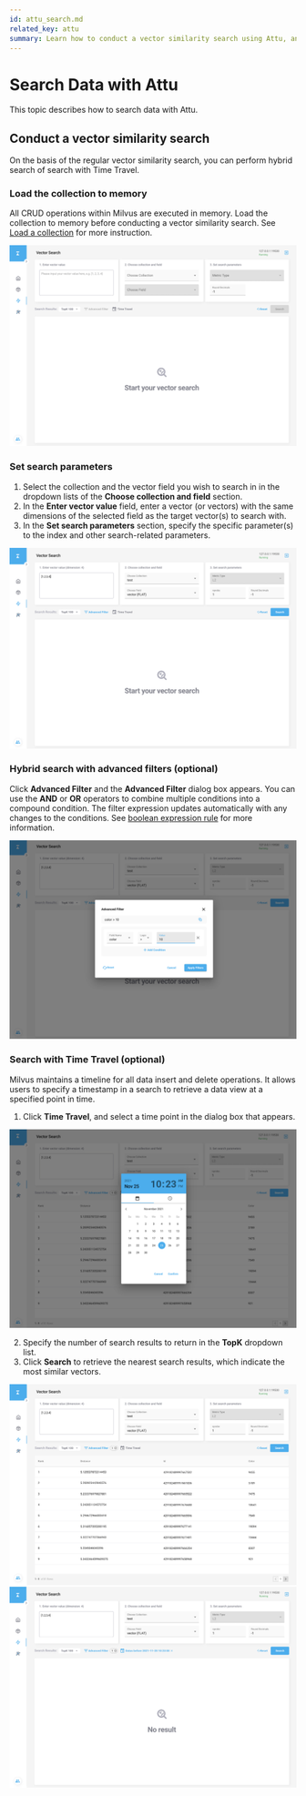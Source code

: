 ```yaml
---
id: attu_search.md
related_key: attu
summary: Learn how to conduct a vector similarity search using Attu, an intuitive GUI tool for Milvus.
---
```


# Search Data with Attu

This topic describes how to search data with Attu.

## Conduct a vector similarity search

On the basis of the regular vector similarity search, you can perform hybrid search of search with Time Travel.

### Load the collection to memory

All CRUD operations within Milvus are executed in memory. Load the collection to memory before conducting a vector similarity search. See [Load a collection](attu_collection.md#Load-a-collection) for more instruction.

![Search Data](../../../../assets/attu/insight_search1.png "The search page in Attu.")

### Set search parameters

1. Select the collection and the vector field you wish to search in in the dropdown lists of the **Choose collection and field** section.
2. In the **Enter vector value** field, enter a vector (or vectors) with the same dimensions of the selected field as the target vector(s) to search with.
3. In the **Set search parameters** section, specify the specific parameter(s) to the index and other search-related parameters.

![Search Data](../../../../assets/attu/insight_search2.png "Set search parameters.")

### Hybrid search with advanced filters (optional)

Click **Advanced Filter** and the **Advanced Filter** dialog box appears. You can use the **AND** or **OR** operators to combine multiple conditions into a compound condition. The filter expression updates automatically with any changes to the conditions. See [boolean expression rule](boolean.md) for more information.

![Search Data](../../../../assets/attu/insight_search3.png "Advanced filter.")

### Search with Time Travel (optional)

Milvus maintains a timeline for all data insert and delete operations. It allows users to specify a timestamp in a search to retrieve a data view at a specified point in time.

1. Click **Time Travel**, and select a time point in the dialog box that appears.

![Search Data](../../../../assets/attu/insight_search4.png "Time Travel.")

2. Specify the number of search results to return in the **TopK** dropdown list.
3. Click **Search** to retrieve the nearest search results, which indicate the most similar vectors.

![Search Data](../../../../assets/attu/insight_search5.png "Search results.")
![Search Data](../../../../assets/attu/insight_search6.png "No search results.")
